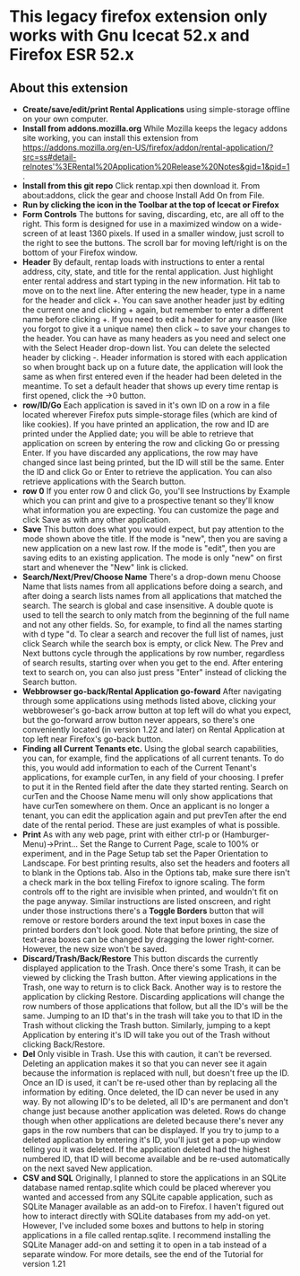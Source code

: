 This legacy firefox extension only works with Gnu Icecat 52.x and Firefox ESR 52.x
======
## About this extension
* __Create/save/edit/print Rental Applications__ using simple-storage offline on your own computer.
* __Install from addons.mozilla.org__ While Mozilla keeps the legacy addons site working, you can install this extension from https://addons.mozilla.org/en-US/firefox/addon/rental-application/?src=ss#detail-relnotes'%3ERental%20Application%20Release%20Notes&gid=1&pid=1. 
* __Install from this git repo__ Click rentap.xpi then download it. From about:addons, click the gear and choose Install Add On from File.
* __Run by clicking the icon in the Toolbar at the top of Icecat or Firefox__
* __Form Controls__ The buttons for saving, discarding, etc, are all off to the right. This form is designed for use in a maximized window on a wide-screen of at least 1360 pixels. If used in a smaller window, just scroll to the right to see the buttons. The scroll bar for moving left/right is on the bottom of your Firefox window.
* __Header__ By default, rentap loads with instructions to enter a rental address, city, state, and title for the rental application. Just highlight enter rental address and start typing in the new information. Hit tab to move on to the next line. After entering the new header, type in a name for the header and click +. You can save another header just by editing the current one and clicking + again, but remember to enter a different name before clicking +. If you need to edit a header for any reason (like you forgot to give it a unique name) then click ~ to save your changes to the header. You can have as many headers as you need and select one with the Select Header drop-down list. You can delete the selected header by clicking -. Header information is stored with each application so when brought back up on a future date, the application will look the same as when first entered even if the header had been deleted in the meantime. To set a default header that shows up every time rentap is first opened, click the ->0 button.
* __row/ID/Go__ Each application is saved in it's own ID on a row in a file located wherever Firefox puts simple-storage files (which are kind of like cookies). If you have printed an application, the row and ID are printed under the Applied date; you will be able to retrieve that application on screen by entering the row and clicking Go or pressing Enter. If you have discarded any applications, the row may have changed since last being printed, but the ID will still be the same. Enter the ID and click Go or Enter to retrieve the application. You can also retrieve applications with the Search button.
* __row 0__ If you enter row 0 and click Go, you'll see Instructions by Example which you can print and give to a prospective tenant so they'll know what information you are expecting. You can customize the page and click Save as with any other application.
* __Save__ This button does what you would expect, but pay attention to the mode shown above the title. If the mode is "new", then you are saving a new application on a new last row. If the mode is "edit", then you are saving edits to an existing application. The mode is only "new" on first start and whenever the "New" link is clicked.
* __Search/Next/Prev/Choose Name__ There's a drop-down menu Choose Name that lists names from all applications before doing a search, and after doing a search lists names from all applications that matched the search. The search is global and case insensitive. A double quote is used to tell the search to only match from the beginning of the full name and not any other fields. So, for example, to find all the names starting with d type "d. To clear a search and recover the full list of names, just click Search while the search box is empty, or click New. The Prev and Next buttons cycle through the applications by row number, regardless of search results, starting over when you get to the end. After entering text to search on, you can also just press "Enter" instead of clicking the Search button.
* __Webbrowser go-back/Rental Application go-foward__ After navigating through some applications using methods listed above, clicking your webbroweser's go-back arrow button at top left will do what you expect, but the go-forward arrow button never appears, so there's one conveniently located (in version 1.22 and later) on Rental Application at top left near Firefox's go-back button.
* __Finding all Current Tenants etc.__ Using the global search capabilities, you can, for example, find the applications of all current tenants. To do this, you would add information to each of the Current Tenant's applications, for example curTen, in any field of your choosing. I prefer to put it in the Rented field after the date they started renting. Search on curTen and the Choose Name menu will only show applications that have curTen somewhere on them. Once an applicant is no longer a tenant, you can edit the application again and put prevTen after the end date of the rental period. These are just examples of what is possible.
* __Print__ As with any web page, print with either ctrl-p or (Hamburger-Menu)-\>Print... Set the Range to Current Page, scale to 100% or experiment, and in the Page Setup tab set the Paper Orientation to Landscape. For best printing results, also set the headers and footers all to blank in the Options tab. Also in the Options tab, make sure there isn't a check mark in the box telling Firefox to ignore scaling. The form controls off to the right are invisible when printed, and wouldn't fit on the page anyway. Similar instructions are listed onscreen, and right under those instructions there's a __Toggle Borders__ button that will remove or restore borders around the text input boxes in case the printed borders don't look good. Note that before printing, the size of text-area boxes can be changed by dragging the lower right-corner. However, the new size won't be saved.
* __Discard/Trash/Back/Restore__ This button discards the currently displayed application to the Trash. Once there's some Trash, it can be viewed by clicking the Trash button. After viewing applications in the Trash, one way to return is to click Back. Another way is to restore the application by clicking Restore. Discarding applications will change the row numbers of those applications that follow, but all the ID's will be the same. Jumping to an ID that's in the trash will take you to that ID in the Trash without clicking the Trash button. Similarly, jumping to a kept Application by entering it's ID will take you out of the Trash without clicking Back/Restore.
* __Del__ Only visible in Trash. Use this with caution, it can't be reversed. Deleting an application makes it so that you can never see it again because the information is replaced with null, but doesn't free up the ID. Once an ID is used, it can't be re-used other than by replacing all the information by editing. Once deleted, the ID can never be used in any way. By not allowing ID's to be deleted, all ID's are permanent and don't change just because another application was deleted. Rows do change though when other applications are deleted because there's never any gaps in the row numbers that can be displayed. If you try to jump to a deleted application by entering it's ID, you'll just get a pop-up window telling you it was deleted. If the application deleted had the highest numbered ID, that ID will become available and be re-used automatically on the next saved New application.
* __CSV and SQL__ Originally, I planned to store the applications in an SQLite database named rentap.sqlite which could be placed wherever you wanted and accessed from any SQLite capable application, such as SQLite Manager available as an add-on to Firefox. I haven't figured out how to interact directly with SQLite databases from my add-on yet. However, I've included some boxes and buttons to help in storing applications in a file called rentap.sqlite. I recommend installing the SQLite Manager add-on and setting it to open in a tab instead of a separate window. For more details, see the end of the Tutorial for version 1.21
